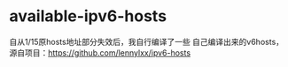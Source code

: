 # available-ipv6-hosts
自从1/15原hosts地址部分失效后，我自行编译了一些
自己编译出来的v6hosts，源自项目：https://github.com/lennylxx/ipv6-hosts
